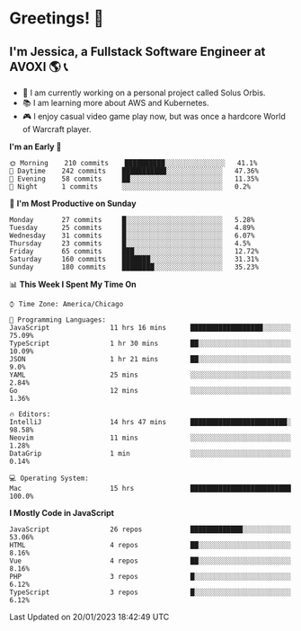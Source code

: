 # Greetings! 🧠

## I'm Jessica, a Fullstack Software Engineer at AVOXI 🌎 📞

- 🌟 I am currently working on a personal project called Solus Orbis.
- 📚 I am learning more about AWS and Kubernetes.
- 🎮 I enjoy casual video game play now, but was once a hardcore World of Warcraft player.

<!--START_SECTION:waka-->
**I'm an Early 🐤** 

```text
🌞 Morning    210 commits    ██████████░░░░░░░░░░░░░░░   41.1% 
🌆 Daytime    242 commits    ███████████░░░░░░░░░░░░░░   47.36% 
🌃 Evening    58 commits     ██░░░░░░░░░░░░░░░░░░░░░░░   11.35% 
🌙 Night      1 commits      ░░░░░░░░░░░░░░░░░░░░░░░░░   0.2%

```
📅 **I'm Most Productive on Sunday** 

```text
Monday       27 commits     █░░░░░░░░░░░░░░░░░░░░░░░░   5.28% 
Tuesday      25 commits     █░░░░░░░░░░░░░░░░░░░░░░░░   4.89% 
Wednesday    31 commits     █░░░░░░░░░░░░░░░░░░░░░░░░   6.07% 
Thursday     23 commits     █░░░░░░░░░░░░░░░░░░░░░░░░   4.5% 
Friday       65 commits     ███░░░░░░░░░░░░░░░░░░░░░░   12.72% 
Saturday     160 commits    ███████░░░░░░░░░░░░░░░░░░   31.31% 
Sunday       180 commits    ████████░░░░░░░░░░░░░░░░░   35.23%

```


📊 **This Week I Spent My Time On** 

```text
⌚︎ Time Zone: America/Chicago

💬 Programming Languages: 
JavaScript               11 hrs 16 mins      ██████████████████░░░░░░░   75.09% 
TypeScript               1 hr 30 mins        ██░░░░░░░░░░░░░░░░░░░░░░░   10.09% 
JSON                     1 hr 21 mins        ██░░░░░░░░░░░░░░░░░░░░░░░   9.0% 
YAML                     25 mins             ░░░░░░░░░░░░░░░░░░░░░░░░░   2.84% 
Go                       12 mins             ░░░░░░░░░░░░░░░░░░░░░░░░░   1.36%

🔥 Editors: 
IntelliJ                 14 hrs 47 mins      ████████████████████████░   98.58% 
Neovim                   11 mins             ░░░░░░░░░░░░░░░░░░░░░░░░░   1.28% 
DataGrip                 1 min               ░░░░░░░░░░░░░░░░░░░░░░░░░   0.14%

💻 Operating System: 
Mac                      15 hrs              █████████████████████████   100.0%

```

**I Mostly Code in JavaScript** 

```text
JavaScript               26 repos            █████████████░░░░░░░░░░░░   53.06% 
HTML                     4 repos             ██░░░░░░░░░░░░░░░░░░░░░░░   8.16% 
Vue                      4 repos             ██░░░░░░░░░░░░░░░░░░░░░░░   8.16% 
PHP                      3 repos             █░░░░░░░░░░░░░░░░░░░░░░░░   6.12% 
TypeScript               3 repos             █░░░░░░░░░░░░░░░░░░░░░░░░   6.12%

```



 Last Updated on 20/01/2023 18:42:49 UTC
<!--END_SECTION:waka-->

<!--
**jessikuh/jessikuh** is a ✨ _special_ ✨ repository because its `README.md` (this file) appears on your GitHub profile.

Here are some ideas to get you started:

- 🔭 I’m currently working on ...
- 🌱 I’m currently learning ...
- 👯 I’m looking to collaborate on ...
- 🤔 I’m looking for help with ...
- 💬 Ask me about ...
- 📫 How to reach me: ...
- 😄 Pronouns: ...
- ⚡ Fun fact: ...
-->

